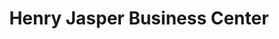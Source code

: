 ---
title: "Henry Jasper Business Center"
url: /zwedru/henry-jasper-business-center/
shop: Lebensmittel
---
